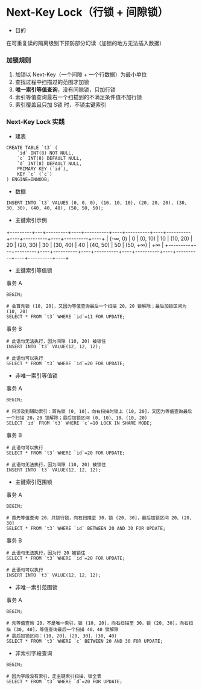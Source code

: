 # Next-Key Lock（行锁 + 间隙锁）

* 目的

在可重复读的隔离级别下预防部分幻读（加锁的地方无法插入数据）


### 加锁规则

1. 加锁以 Next-Key（一个间隙 + 一个行数据）为最小单位
2. 查找过程中扫描过的范围才加锁
3. **唯一索引等值查询**，没有间隙锁，只加行锁
4. 索引等值查询最右一个扫描到的不满足条件值不加行锁
5. 索引覆盖且只加 S锁 时，不锁主键索引


### Next-Key Lock 实践

* 建表

```mysql
CREATE TABLE `t3` (
    `id` INT(8) NOT NULL,
    `c` INT(8) DEFAULT NULL,
    `d` INT(8) DEFAULT NULL,
    PRIMARY KEY (`id`),
    KEY `c` (`c`)
) ENGINE=INNODB;
```

* 数据

```mysql
INSERT INTO `t3` VALUES (0, 0, 0), (10, 10, 10), (20, 20, 20), (30, 30, 30), (40, 40, 40), (50, 50, 50);
```

* 主键索引示例

+---------+---+---------+----+----------+----+----------+----+----------+----+----------+----+----------+----+
| (-∞, 0) | 0 | (0, 10) | 10 | (10, 20) | 20 | (20, 30) | 30 | (30, 40) | 40 | (40, 50) | 50 | (50, +∞) | +∞ |
+---------+---+---------+----+----------+----+----------+----+----------+----+----------+----+----------+----+

* 主键索引等值锁

事务 A

```mysql
BEGIN;

# 会首先锁 (10, 20]，又因为等值查询最后一个扫描 20，20 锁解除；最后加锁区间为 (10, 20)
SELECT * FROM `t3` WHERE `id`=11 FOR UPDATE;
```

事务 B

```mysql
# 此语句无法执行，因为间隙 (10, 20) 被锁住
INSERT INTO `t3` VALUE(12, 12, 12);

# 此语句可以执行
SELECT * FROM `t3` WHERE `id`=20 FOR UPDATE;
```

* 非唯一索引等值锁

事务 A

```mysql
BEGIN;

# 只涉及到辅助索引：首先锁 (0, 10]，向右扫描时锁上 (10, 20]，又因为等值查询最后一个扫描 20，20 锁解除；最后加锁区间 (0, 10)、10、(10, 20)
SELECT `id` FROM `t3` WHERE `c`=10 LOCK IN SHARE MODE;
```

事务 B

```mysql
# 此语句可以执行
SELECT * FROM `t3` WHERE `id`=20 FOR UPDATE;

# 此语句无法执行，因为间隙 (10, 20) 被锁住
INSERT INTO `t3` VALUE(12, 12, 12);
```

* 主键索引范围锁

事务 A

```mysql
BEGIN;

# 首先等值查询 20，只锁行锁，向右扫描至 30，锁 (20, 30]，最后加锁区间 20、(20, 30]
SELECT * FROM `t3` WHERE `id` BETWEEN 20 AND 30 FOR UPDATE;
```

事务 B

```mysql
# 此语句无法执行，因为行 20 被锁住
SELECT * FROM `t3` WHERE `id`=20 FOR UPDATE;

# 此语句可以执行
INSERT INTO `t3` VALUE(12, 12, 12);
```

* 非唯一索引范围锁

事务 A
```mysql
BEGIN;

# 先等值查询 20，不是唯一索引，锁 (10, 20]，向右扫描至 30，锁 (20, 30]，向右扫描 (30, 40]，等值查询最后一个扫描 40，40 锁解除
# 最后加锁区间：(10, 20]、(20, 30]、(30, 40)
SELECT * FROM `t3` WHERE `c` BETWEEN 20 AND 30 FOR UPDATE;
```

* 非索引字段查询

```mysql
BEGIN;

# 因为字段没有索引，走主键索引扫描，锁全表
SELECT * FROM `t3` WHERE `d`=20 FOR UPDATE;
```
